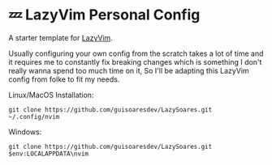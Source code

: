 # 💤 LazyVim Personal Config

A starter template for [LazyVim](https://github.com/LazyVim/LazyVim).

Usually configuring your own config from the scratch takes a lot of time and it requires me to constantly fix breaking changes which is something I don't really wanna spend too much time on it, So I'll be adapting this LazyVim config from folke to fit my needs.

Linux/MacOS Installation:
```
git clone https://github.com/guisoaresdev/LazySoares.git ~/.config/nvim
```

Windows:
```
git clone https://github.com/guisoaresdev/LazySoares.git $env:LOCALAPPDATA\nvim
```
